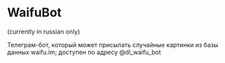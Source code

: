 # WaifuBot
(currently in russian only)

Телеграм-бот, который может присылать случайные картинки из базы данных waifu.im; доступен по адресу @dl_waifu_bot
